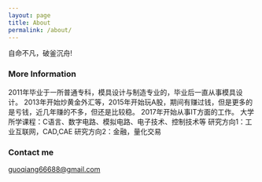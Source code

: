 ```yaml
---
layout: page
title: About
permalink: /about/
---
```


自命不凡，破釜沉舟!

### More Information

2011年毕业于一所普通专科，模具设计与制造专业的，毕业后一直从事模具设计。
2013年开始炒黄金外汇等，2015年开始玩A股，期间有赚过钱，但是更多的是亏钱，近几年赚的不多，但还是比较稳。
2017年开始从事IT方面的工作。
大学所学课程：C语言、数字电路、模拟电路、电子技术、控制技术等
研究方向1：工业互联网，CAD,CAE
研究方向2：金融，量化交易

### Contact me

[guoqiang66688@gmail.com](mailto:email@domain.com)
